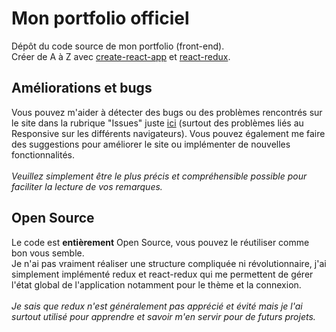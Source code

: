 # Mon portfolio officiel

Dépôt du code source de mon portfolio (front-end).<br/>
Créer de A à Z avec [create-react-app](https://github.com/facebook/create-react-app) et [react-redux](https://github.com/reduxjs/react-redux).

## Améliorations et bugs

Vous pouvez m'aider à détecter des bugs ou des problèmes rencontrés sur le site dans la rubrique "Issues" juste [ici](https://github.com/Littchii/portfolio-matthieu-meurillon/issues) (surtout des problèmes liés au Responsive sur les différents navigateurs). Vous pouvez également me faire des suggestions pour améliorer le site ou implémenter de nouvelles fonctionnalités.
<br/><br/> 
*Veuillez simplement être le plus précis et compréhensible possible pour faciliter la lecture de vos remarques.*

## Open Source

Le code est **entièrement** Open Source, vous pouvez le réutiliser comme bon vous semble. 
<br/>Je n'ai pas vraiment réaliser une structure compliquée ni révolutionnaire, 
j'ai simplement implémenté redux et react-redux qui me permettent de gérer l'état global de l'application notamment pour le thème et la connexion.
<br/><br/>*Je sais que redux n'est généralement pas apprécié et évité mais je l'ai surtout utilisé pour apprendre et savoir m'en servir pour de futurs projets.*